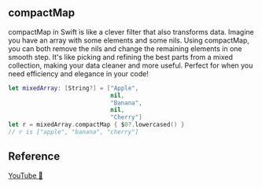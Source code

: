 ## compactMap

compactMap in Swift is like a clever filter that also transforms data. Imagine you have an array with some elements and some nils. Using compactMap, you can both remove the nils and change the remaining elements in one smooth step. It's like picking and refining the best parts from a mixed collection, making your data cleaner and more useful. Perfect for when you need efficiency and elegance in your code!

```swift
let mixedArray: [String?] = ["Apple", 
                             nil,
                             "Banana",
                             nil,
                             "Cherry"]
let r = mixedArray.compactMap { $0?.lowercased() }
// r is ["apple", "banana", "cherry"]

```

## Reference

[YouTube 👀](https://youtube.com/shorts/9VzWKbe2DAE?feature=share)